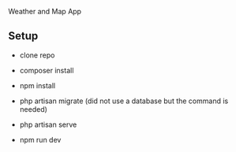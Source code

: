 Weather and Map App

## Setup

- clone repo
- composer install
- npm install

- php artisan migrate (did not use a database but the command is needed)
- php artisan serve
- npm run dev
